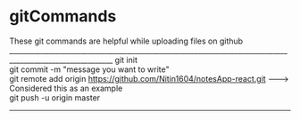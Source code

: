 # gitCommands                                                                                                                                                                             
These git commands are helpful while uploading files on github                                                                                                                            ___________________________________________________________________________________________________________ 
git init  
git commit -m "message you want to write"               
git remote add origin https://github.com/Nitin1604/notesApp-react.git ---> Considered this as an example  
git push -u origin master    
____________________________________________________________________________________________________________
